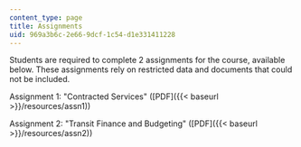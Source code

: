 ```yaml
---
content_type: page
title: Assignments
uid: 969a3b6c-2e66-9dcf-1c54-d1e331411228
---
```


Students are required to complete 2 assignments for the course, available below. These assignments rely on restricted data and documents that could not be included.

Assignment 1: "Contracted Services" ([PDF]({{< baseurl >}}/resources/assn1))

Assignment 2: "Transit Finance and Budgeting" ([PDF]({{< baseurl >}}/resources/assn2))